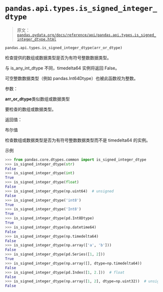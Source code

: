 # `pandas.api.types.is_signed_integer_dtype`

> 原文：[`pandas.pydata.org/docs/reference/api/pandas.api.types.is_signed_integer_dtype.html`](https://pandas.pydata.org/docs/reference/api/pandas.api.types.is_signed_integer_dtype.html)

```py
pandas.api.types.is_signed_integer_dtype(arr_or_dtype)
```

检查提供的数组或数据类型是否为有符号整数数据类型。

与 is_any_int_dtype 不同，timedelta64 实例将返回 False。

可空整数数据类型（例如 pandas.Int64Dtype）也被此函数视为整数。

参数：

**arr_or_dtype**类似数组或数据类型

要检查的数组或数据类型。

返回值：

布尔值

检查数组或数据类型是否为有符号整数数据类型而不是 timedelta64 的实例。

示例

```py
>>> from pandas.core.dtypes.common import is_signed_integer_dtype
>>> is_signed_integer_dtype(str)
False
>>> is_signed_integer_dtype(int)
True
>>> is_signed_integer_dtype(float)
False
>>> is_signed_integer_dtype(np.uint64)  # unsigned
False
>>> is_signed_integer_dtype('int8')
True
>>> is_signed_integer_dtype('Int8')
True
>>> is_signed_integer_dtype(pd.Int8Dtype)
True
>>> is_signed_integer_dtype(np.datetime64)
False
>>> is_signed_integer_dtype(np.timedelta64)
False
>>> is_signed_integer_dtype(np.array(['a', 'b']))
False
>>> is_signed_integer_dtype(pd.Series([1, 2]))
True
>>> is_signed_integer_dtype(np.array([], dtype=np.timedelta64))
False
>>> is_signed_integer_dtype(pd.Index([1, 2.]))  # float
False
>>> is_signed_integer_dtype(np.array([1, 2], dtype=np.uint32))  # unsigned
False 
```
